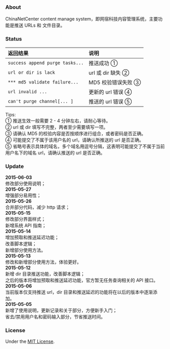 ### About

ChinaNetCenter content manage system，即网宿科技内容管理系统，主要功能是推送 URLs 和 文件目录。

### Status

| 返回结果 | 说明 |
| :---------------- | :---------- |
| `success append purge tasks...` | 推送成功 ① |
| `url or dir is lack` | url 或 dir 缺失 ② |
| `*** md5 validate failure...` | MD5 校验错误失败 ③ |
| `url invalid ...` | 更新的 url 错误 ④ |
| `can't purge channel[... ]` | 推送的 url 错误 ⑤ |

Tips:<br>
① 推送生效一般需要 2 - 4 分钟左右，请耐心等待。<br>
② url 或 dir 填写不完整，两者至少需要填写一项。<br>
③ 请确认 MD5 的校验内容是否按顺序进行组合，或者密码是否正确。<br>
④ 可能提交了不属于该用户名的 url，请确认所推送的 url 是否正确。<br>
⑤ 省略号表示具体的域名，多个域名用逗号分隔，这表明可能提交了不属于当前用户名下的域名 url，请确认推送的 url 是否正确。

### Update

**2015-06-03**<br>
修改部分使用说明；<br>
**2015-05-27**<br>
增强部分易用性；<br>
**2015-05-26**<br>
合并部分代码，减少 http 请求；<br>
**2015-05-15**<br>
修改部分界面样式；<br>
新增系统 API 指南；<br>
**2015-05-14**<br>
增加预取和推送延迟功能；<br>
改善脚本逻辑；<br>
新增部分使用方法。<br>
**2015-05-13**<br>
修改和新增部分使用方法，体验更好。<br>
**2015-05-12**<br>
新增 dir 目录推送功能，改善脚本逻辑；<br>
之后的版本将增加预取和推送延迟功能，官方暂无任务查询相关的 API 接口。<br>
**2015-05-06**<br>
当前版本仅支持推送 url，dir 目录和推送延迟的功能将在以后的版本中逐渐添加。<br>
**2015-05-05**<br>
新增了使用说明，更新记录和关于部分，方便新手入门；<br>
省去/禁用用户名和密码输入部分，节省推送时间。

### License

Under the [MIT License](http://opensource.org/licenses/mit-license.php).
